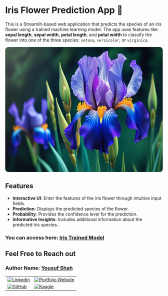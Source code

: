 # **Iris Flower Prediction App** 🌸

This is a Streamlit-based web application that predicts the species of an iris flower using a trained machine learning model. The app uses features like **sepal length**, **sepal width**, **petal length**, and **petal width** to classify the flower into one of the three species: `setosa`, `versicolor`, or `virginica`.

<div style="text-align: center;">
    <img src="flower.jpg" alt="My Banner" style="width: 100%; max-width: 700px; height:400px; border-radius: 10px;"/>
</div>

## **Features**

- **Interactive UI**: Enter the features of the iris flower through intuitive input fields.
- **Prediction**: Displays the predicted species of the flower.
- **Probability**: Provides the confidence level for the prediction.
- **Informative Insights**: Includes additional information about the predicted iris species.

### You can access here: [Iris Trained Model](https://iris-flower-prediction-web-app.streamlit.app/)

## **Feel Free to Reach out**

<div class="contact-info">
  <h3 class="section-title">
    <strong>Author Name:</strong>
    <a href="https://www.linkedin.com/in/yousuf-shah-7ba9492b4/" target="_blank">Yousuf Shah</a>
  </h3>
  <table>
    <tr>
      <td>
        <a href="https://www.linkedin.com/in/yousuf-shah-7ba9492b4/" target="_blank">
          <img src="https://img.shields.io/badge/LinkedIn-Profile-blue?style=for-the-badge&logo=linkedin" alt="LinkedIn" />
        </a>
      </td>
      <td>
        <a href="https://yousfshah.github.io/Portfolio_Website/" target="_blank">
          <img src="https://img.shields.io/badge/Portfolio_Website-Website-blue?style=for-the-badge&logo=link" alt="Portfolio Website" />
        </a>
      </td>
    </tr>
    <tr>
      <td>
        <a href="https://github.com/Yousfshah" target="_blank">
          <img src="https://img.shields.io/badge/GitHub-Profile-green?style=for-the-badge&logo=github" alt="GitHub" />
        </a>
      </td>
      <td>
        <a href="https://www.kaggle.com/yousufshah" target="_blank">
          <img src="https://img.shields.io/badge/Kaggle-Profile-orange?style=for-the-badge&logo=kaggle" alt="Kaggle" />
        </a>
      </td>
    </tr>
  </table>
</div>
